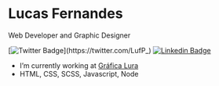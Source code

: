 # Lucas Fernandes

Web Developer and Graphic Designer

[![Twitter Badge](https://img.shields.io/badge/-@LufP_-6633cc?style=flat-square&labelColor=6633cc&logo=twitter&logoColor=white&link=https://twitter.com/LufP_)](https://twitter.com/LufP_) 
[![Linkedin Badge](https://img.shields.io/badge/-Lucas%20Fernandes-6633cc?style=flat-square&logo=Linkedin&logoColor=white&link=https://www.linkedin.com/in/lucasfpfelix/)](https://www.linkedin.com/in/lucasfpfelix/) 

- I’m currently working at [Gráfica Lura](https://graficalura.com/)<br>
- HTML, CSS, SCSS, Javascript, Node

